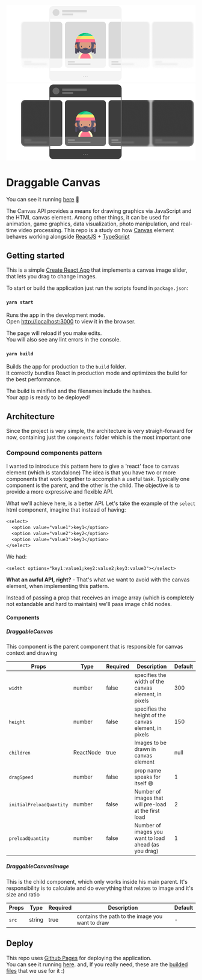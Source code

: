 ![draggable-canvas-logo-light](./docs/readme-light.png#gh-light-mode-only)
![draggable-canvas-logo-dark](./docs/readme-dark.png#gh-dark-mode-only)

# Draggable Canvas

You can see it running [here](https://alan-oliv.github.io/draggable-canvas/) 🚀

The Canvas API provides a means for drawing graphics via JavaScript and the HTML canvas element. Among other things, it can be used for animation, game graphics, data visualization, photo manipulation, and real-time video processing.
This repo is a study on how [Canvas](https://developer.mozilla.org/en-US/docs/Web/API/Canvas_API) element behaves working alongside [ReactJS](https://https://reactjs.org/) + [TypeScript](https://www.typescriptlang.org/)

## Getting started

This is a simple [Create React App](https://create-react-app.dev/) that implements a canvas image slider, that lets you drag to change images.

To start or build the application just run the scripts found in `package.json`:

#### `yarn start`

Runs the app in the development mode.\
Open [http://localhost:3000](http://localhost:3000) to view it in the browser.

The page will reload if you make edits.\
You will also see any lint errors in the console.

#### `yarn build`

Builds the app for production to the `build` folder.\
It correctly bundles React in production mode and optimizes the build for the best performance.

The build is minified and the filenames include the hashes.\
Your app is ready to be deployed!

## Architecture

Since the project is very simple, the architecture is very straigh-forward for now, containing just the `components` folder which is the most important one

### Compound components pattern

I wanted to introduce this pattern here to give a 'react' face to canvas element (which is standalone)
The idea is that you have two or more components that work together to accomplish a useful task. Typically one component is the parent, and the other is the child. The objective is to provide a more expressive and flexible API.

What we'll achieve here, is a better API.
Let's take the example of the `select` html component, imagine that instead of having:

```
<select>
  <option value="value1">key1</option>
  <option value="value2">key2</option>
  <option value="value3">key3</option>
</select>
```

We had:

```
<select options="key1:value1;key2:value2;key3:value3"></select>
```

**What an awful API, right?** - That's what we want to avoid with the canvas element, when implementing this pattern.

Instead of passing a prop that receives an image array (which is completely not extandable and hard to maintain) we'll pass image child nodes.

#### Components

##### DraggableCanvas

This component is the parent component that is responsible for canvas context and drawing

| Props                    | Type      | Required | Description                                           | Default |
| ------------------------ | --------- | -------- | ----------------------------------------------------- | ------- |
| `width`                  | number    | false    | specifies the width of the canvas element, in pixels  | 300     |
| `height`                 | number    | false    | specifies the height of the canvas element, in pixels | 150     |
| `children`               | ReactNode | true     | Images to be drawn in canvas element                  | null    |
| `dragSpeed`              | number    | false    | prop name speaks for itself 😄                        | 1       |
| `initialPreloadQuantity` | number    | false    | Number of images that will pre-load at the first load | 2       |
| `preloadQuantity`        | number    | false    | Number of images you want to load ahead (as you drag) | 1       |

##### DraggableCanvasImage

This is the child component, which only works inside his main parent.
It's responsibility is to calculate and do everything that relates to image and it's size and ratio

| Props | Type   | Required | Description                                     | Default |
| ----- | ------ | -------- | ----------------------------------------------- | ------- |
| `src` | string | true     | contains the path to the image you want to draw | -       |

## Deploy

This repo uses [Github Pages](https://pages.github.com/) for deploying the application.\
You can see it running [here](https://alan-oliv.github.io/draggable-canvas/). and, If you really need, these are the [builded files](https://github.com/alan-oliv/draggable-canvas/tree/gh-pages) that we use for it :)
